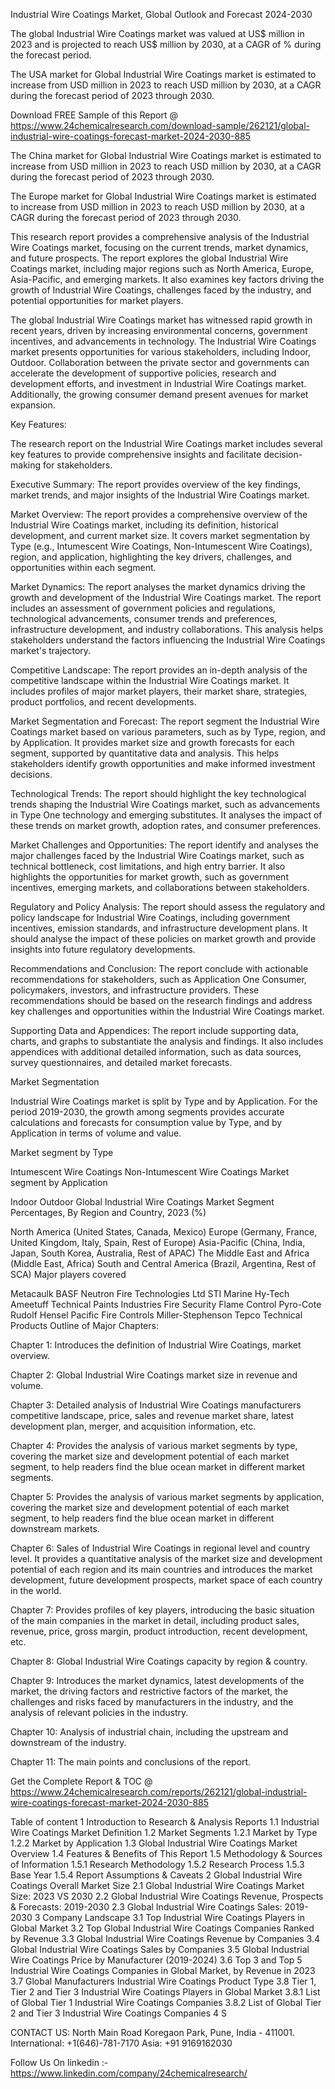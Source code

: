Industrial Wire Coatings Market, Global Outlook and Forecast 2024-2030

The global Industrial Wire Coatings market was valued at US$ million in 2023 and is projected to reach US$ million by 2030, at a CAGR of % during the forecast period.

The USA market for Global Industrial Wire Coatings market is estimated to increase from USD million in 2023 to reach USD million by 2030, at a CAGR during the forecast period of 2023 through 2030.

Download FREE Sample of this Report @ https://www.24chemicalresearch.com/download-sample/262121/global-industrial-wire-coatings-forecast-market-2024-2030-885

The China market for Global Industrial Wire Coatings market is estimated to increase from USD million in 2023 to reach USD million by 2030, at a CAGR during the forecast period of 2023 through 2030.

The Europe market for Global Industrial Wire Coatings market is estimated to increase from USD million in 2023 to reach USD million by 2030, at a CAGR during the forecast period of 2023 through 2030.

This research report provides a comprehensive analysis of the Industrial Wire Coatings market, focusing on the current trends, market dynamics, and future prospects. The report explores the global Industrial Wire Coatings market, including major regions such as North America, Europe, Asia-Pacific, and emerging markets. It also examines key factors driving the growth of Industrial Wire Coatings, challenges faced by the industry, and potential opportunities for market players.

The global Industrial Wire Coatings market has witnessed rapid growth in recent years, driven by increasing environmental concerns, government incentives, and advancements in technology. The Industrial Wire Coatings market presents opportunities for various stakeholders, including Indoor, Outdoor. Collaboration between the private sector and governments can accelerate the development of supportive policies, research and development efforts, and investment in Industrial Wire Coatings market. Additionally, the growing consumer demand present avenues for market expansion.

Key Features:

The research report on the Industrial Wire Coatings market includes several key features to provide comprehensive insights and facilitate decision-making for stakeholders.

Executive Summary: The report provides overview of the key findings, market trends, and major insights of the Industrial Wire Coatings market.

Market Overview: The report provides a comprehensive overview of the Industrial Wire Coatings market, including its definition, historical development, and current market size. It covers market segmentation by Type (e.g., Intumescent Wire Coatings, Non-Intumescent Wire Coatings), region, and application, highlighting the key drivers, challenges, and opportunities within each segment.

Market Dynamics: The report analyses the market dynamics driving the growth and development of the Industrial Wire Coatings market. The report includes an assessment of government policies and regulations, technological advancements, consumer trends and preferences, infrastructure development, and industry collaborations. This analysis helps stakeholders understand the factors influencing the Industrial Wire Coatings market's trajectory.

Competitive Landscape: The report provides an in-depth analysis of the competitive landscape within the Industrial Wire Coatings market. It includes profiles of major market players, their market share, strategies, product portfolios, and recent developments.

Market Segmentation and Forecast: The report segment the Industrial Wire Coatings market based on various parameters, such as by Type, region, and by Application. It provides market size and growth forecasts for each segment, supported by quantitative data and analysis. This helps stakeholders identify growth opportunities and make informed investment decisions.

Technological Trends: The report should highlight the key technological trends shaping the Industrial Wire Coatings market, such as advancements in Type One technology and emerging substitutes. It analyses the impact of these trends on market growth, adoption rates, and consumer preferences.

Market Challenges and Opportunities: The report identify and analyses the major challenges faced by the Industrial Wire Coatings market, such as technical bottleneck, cost limitations, and high entry barrier. It also highlights the opportunities for market growth, such as government incentives, emerging markets, and collaborations between stakeholders.

Regulatory and Policy Analysis: The report should assess the regulatory and policy landscape for Industrial Wire Coatings, including government incentives, emission standards, and infrastructure development plans. It should analyse the impact of these policies on market growth and provide insights into future regulatory developments.

Recommendations and Conclusion: The report conclude with actionable recommendations for stakeholders, such as Application One Consumer, policymakers, investors, and infrastructure providers. These recommendations should be based on the research findings and address key challenges and opportunities within the Industrial Wire Coatings market.

Supporting Data and Appendices: The report include supporting data, charts, and graphs to substantiate the analysis and findings. It also includes appendices with additional detailed information, such as data sources, survey questionnaires, and detailed market forecasts.

Market Segmentation

Industrial Wire Coatings market is split by Type and by Application. For the period 2019-2030, the growth among segments provides accurate calculations and forecasts for consumption value by Type, and by Application in terms of volume and value.

Market segment by Type

Intumescent Wire Coatings
Non-Intumescent Wire Coatings
Market segment by Application

Indoor
Outdoor
Global Industrial Wire Coatings Market Segment Percentages, By Region and Country, 2023 (%)

North America (United States, Canada, Mexico)
Europe (Germany, France, United Kingdom, Italy, Spain, Rest of Europe)
Asia-Pacific (China, India, Japan, South Korea, Australia, Rest of APAC)
The Middle East and Africa (Middle East, Africa)
South and Central America (Brazil, Argentina, Rest of SCA)
Major players covered

Metacaulk
BASF
Neutron Fire Technologies Ltd
STI Marine
Hy-Tech
Ameetuff Technical Paints Industries
Fire Security
Flame Control
Pyro-Cote
Rudolf Hensel
Pacific Fire Controls
Miller-Stephenson
Tepco Technical Products
Outline of Major Chapters:

Chapter 1: Introduces the definition of Industrial Wire Coatings, market overview.

Chapter 2: Global Industrial Wire Coatings market size in revenue and volume.

Chapter 3: Detailed analysis of Industrial Wire Coatings manufacturers competitive landscape, price, sales and revenue market share, latest development plan, merger, and acquisition information, etc.

Chapter 4: Provides the analysis of various market segments by type, covering the market size and development potential of each market segment, to help readers find the blue ocean market in different market segments.

Chapter 5: Provides the analysis of various market segments by application, covering the market size and development potential of each market segment, to help readers find the blue ocean market in different downstream markets.

Chapter 6: Sales of Industrial Wire Coatings in regional level and country level. It provides a quantitative analysis of the market size and development potential of each region and its main countries and introduces the market development, future development prospects, market space of each country in the world.

Chapter 7: Provides profiles of key players, introducing the basic situation of the main companies in the market in detail, including product sales, revenue, price, gross margin, product introduction, recent development, etc.

Chapter 8: Global Industrial Wire Coatings capacity by region & country.

Chapter 9: Introduces the market dynamics, latest developments of the market, the driving factors and restrictive factors of the market, the challenges and risks faced by manufacturers in the industry, and the analysis of relevant policies in the industry.

Chapter 10: Analysis of industrial chain, including the upstream and downstream of the industry.

Chapter 11: The main points and conclusions of the report.

Get the Complete Report & TOC @ https://www.24chemicalresearch.com/reports/262121/global-industrial-wire-coatings-forecast-market-2024-2030-885

Table of content
1 Introduction to Research & Analysis Reports
1.1 Industrial Wire Coatings Market Definition
1.2 Market Segments
1.2.1 Market by Type
1.2.2 Market by Application
1.3 Global Industrial Wire Coatings Market Overview
1.4 Features & Benefits of This Report
1.5 Methodology & Sources of Information
1.5.1 Research Methodology
1.5.2 Research Process
1.5.3 Base Year
1.5.4 Report Assumptions & Caveats
2 Global Industrial Wire Coatings Overall Market Size
2.1 Global Industrial Wire Coatings Market Size: 2023 VS 2030
2.2 Global Industrial Wire Coatings Revenue, Prospects & Forecasts: 2019-2030
2.3 Global Industrial Wire Coatings Sales: 2019-2030
3 Company Landscape
3.1 Top Industrial Wire Coatings Players in Global Market
3.2 Top Global Industrial Wire Coatings Companies Ranked by Revenue
3.3 Global Industrial Wire Coatings Revenue by Companies
3.4 Global Industrial Wire Coatings Sales by Companies
3.5 Global Industrial Wire Coatings Price by Manufacturer (2019-2024)
3.6 Top 3 and Top 5 Industrial Wire Coatings Companies in Global Market, by Revenue in 2023
3.7 Global Manufacturers Industrial Wire Coatings Product Type
3.8 Tier 1, Tier 2 and Tier 3 Industrial Wire Coatings Players in Global Market
3.8.1 List of Global Tier 1 Industrial Wire Coatings Companies
3.8.2 List of Global Tier 2 and Tier 3 Industrial Wire Coatings Companies
4 S

CONTACT US:
North Main Road Koregaon Park, Pune, India - 411001.
International: +1(646)-781-7170
Asia: +91 9169162030

Follow Us On linkedin :- https://www.linkedin.com/company/24chemicalresearch/
